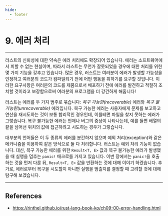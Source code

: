 ```yaml
---
hide:
  - footer
---
```


# 9. 에러 처리

---

러스트의 신뢰성에 대한 약속은 에러 처리에도 확장되어 있습니다. 에러는 소프트웨어에서 피할 수 없는 현실이며, 따라서 러스트는 무언가 잘못되었을 경우에 대한 처리를 위한 몇 가지 기능을 갖추고 있습니다. 많은 경우, 러스트는 여러분이 에러가 발생할 가능성을 인정하고 여러분의 코드가 컴파일되기 전에 어떤 행동을 취하기를 요구할 것입니다. 이러한 요구사항은 여러분의 코드를 제품으로서 배포하기 전에 에러를 발견하고 적절히 조치할 것이라고 보장함으로써 여러분의 프로그램을 더 강건하게 해줍니다!

러스트는 에러를 두 가지 범주로 묶습니다: _복구 가능한(recoverable)_ 에러와 _복구 불가능한(unrecoverable)_ 에러입니다. 복구 가능한 에러는 사용자에게 문제를 보고하고 연산을 재시도하는 것이 보통 합리적인 경우인데, 이를테면 파일을 찾지 못하는 에러가 그렇습니다. 복구 불가능한 에러는 언제나 버그의 증상이 나타나는데, 예를 들면 배열의 끝을 넘어선 위치의 값에 접근하려고 시도하는 경우가 그렇습니다.

대부분의 언어들은 이 두 종류의 에러를 분간하지 않으며 예외 처리(exception)와 같은 메카니즘을 이용하여 같은 방식으로 둘 다 처리합니다. 러스트는 예외 처리 기능이 없습니다. 대신, 복구 가능한 에러를 위한 `Result<T, E>` 값과 복구 불가능한 에러가 발생했을 때 실행을 멈추는 `panic!` 매크로를 가지고 있습니다. 이번 장에서는 `panic!`을 호출하는 것을 먼저 다룬 뒤, `Result<T, E>` 값을 반환하는 것에 대해 이야기 하겠습니다. 추가로, 에러로부터 복구을 시도할지 아니면 실행을 멈출지를 결정할 때 고려할 것에 대해 탐구해 보겠습니다.

---

## References

- <https://rinthel.github.io/rust-lang-book-ko/ch09-00-error-handling.html>
